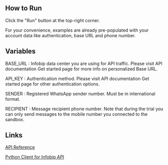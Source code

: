 ## How to Run

Click the "Run" button at the top-right corner.

For your convenience, examples are already pre-populated with your account data like authentication, base URL and phone number.



## Variables

BASE_URL : Infobip data center you are using for API traffic. Please visit API documentation Get started page for more info on personalized Base URL.

API_KEY : Authentication method. Please visit API documentation Get started page for other authentication options.

SENDER : Registered WhatsApp sender number. Must be in international format.

RECIPIENT : Message recipient phone number. Note that during the trial you can only send messages to the mobile number you connected to the sandbox.

## Links

[API Reference](https://www.infobip.com/docs/api)

[Python Client for Infobip API](https://github.com/infobip/infobip-api-python-client)
